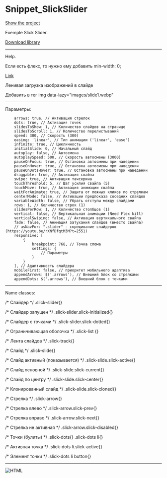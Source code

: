 # Snippet_SlickSlider

[Show the project](https://tim2015web.github.io/Snippet_SlickSlider/)

Exemple Slick Slider.

[Download library](https://kenwheeler.github.io/slick/)

---

Help.

Если есть флекс, то нужно ему добавить min-width: 0;

[Link](https://youtu.be/rXNfDfqtM3M?t=486)

Ленивая загрузка изображений в слайде

Добавить в тег img data-lazy="images/slide1.webp"

---

Параметры:

        arrows: true, // Активация стрелок
        dots: true, // Активация точек
        slidesToShow: 1, // Количество слайдов на странице
        slidesToScroll: 1, // Количество перелистываний
        speed: 300, // Скорость (300)
        easing: 'linear', // Тип анимации ('linear', 'ease')
        infinite: true, // Цикличность
        initialSlide: 0, // Начальный слайд
        autoplay: false, // Автосмена
        autoplaySpeed: 500, // Скорость автосмены (3000)
        pauseOnFocus: true, // Остановка автосмены при наведении
        pauseOnHover: true, // Остановка автосмены при наведении
        pauseOnDotsHover: true, // Остановка автосмены при наведении
        draggable: true, // Активация свайпа
        swipe: true, // Активация тачскрина
        touchThreshold: 5, // Шаг усилия свайпа (5)
        touchMove: true, // Активация анимации свайпа
        waitForAnimate: true, // Защита от ложных кликов по стрелкам
        centerMode: false, // Активации предпоказа соседних слайдов
        variableWidth: false, // Убрать отступы между слайдами
        rows: 1, // Количество строк (1)
        slidesPerRow: 1, // Количество столбцов (1)
        vertical: false, // Вертикальная анимации (Need Flex kill)
        verticalSwiping: false, // Активация вертикального свайпа
        fade: false, // Анимация затухания слайдов (вместо свайпа)
        // asNavFor: ".slider" - скрещивание слайдеров (https://youtu.be/rXNfDfqtM3M?t=2551)
        responsive: [
            {
                breakpoint: 768, // Точка слома
                settings: {
                    // Параметры
                }
            }
        ], // Адаптивность слайдера
        mobileFirst: false, // приоритет мобильного адаптива
        appendArrows: $('.arrows'), // Внешний блок со стрелками
        appendDots: $('.arrows'), // Внешний блок с точками

---

Name classes:

/* Слайдер */
.slick-slider{}

/* Слайдер запущен */
.slick-slider.slick-initialized{}

/* Слайдер с точками */
.slick-slider.slick-dotted{}

/* Ограничивающая оболочка */
.slick-list {}

/* Лента слайдов */
.slick-track{}

/* Слайд */
.slick-slide{}

/* Слайд активный (показывается) */
.slick-slide.slick-active{}

/* Слайд основной */
.slick-slide.slick-current{}

/* Слайд по центру */
.slick-slide.slick-center{}

/* Клонированный слайд */
.slick-slide.slick-cloned{}

/* Стрелка */
.slick-arrow{}

/* Стрелка влево */
.slick-arrow.slick-prev{}

/* Стрелка вправо */
.slick-arrow.slick-next{}

/* Стрелка не активная */
.slick-arrow.slick-disabled{}

/* Точки (булиты) */
.slick-dots{}
.slick-dots li{}

/* Активная точка */
.slick-dots li.slick-active{}

/* Элемент точки */
.slick-dots li button{}

---

<img src="screenshot.jpg" title="Screenshot" alt="HTML"/>
